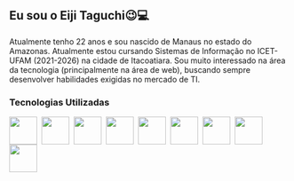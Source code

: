 ## **Eu sou o Eiji Taguchi**😉💻

Atualmente tenho 22 anos e sou nascido de Manaus no estado do Amazonas. Atualmente estou cursando Sistemas de Informação no ICET-UFAM (2021-2026) na cidade de Itacoatiara. Sou muito interessado na área da tecnologia (principalmente na área de web), buscando sempre desenvolver habilidades exigidas no mercado de TI.

### **Tecnologias Utilizadas**

<img
    align="left"
    width="50vh"
    height="50vh"
    style="padding-right:5px;"
    src="https://cdn.jsdelivr.net/gh/devicons/devicon@latest/icons/html5/html5-original.svg" 
/>

<img
align="left"
width="50"
height="50"
style="padding-right:5px;"
src="https://cdn.jsdelivr.net/gh/devicons/devicon@latest/icons/css3/css3-original.svg"
/>

<img
    align="left"
    width="50"
    height="50"
    style="padding-right:5px;"
    src="https://cdn.jsdelivr.net/gh/devicons/devicon@latest/icons/javascript/javascript-original.svg"
/>

<img
    align="left"
    width="50"
    height="50"
    style="padding-right:5px;"
    src="https://cdn.jsdelivr.net/gh/devicons/devicon@latest/icons/typescript/typescript-original.svg" 
/>

<img
    align="left"
    width="50"
    height="50"
    style="padding-right:5px;"
    src="https://cdn.jsdelivr.net/gh/devicons/devicon@latest/icons/react/react-original.svg"
/>

<img
    align="left"
    width="50"
    height="50"
    style="padding-right:5px;"
    src="https://cdn.jsdelivr.net/gh/devicons/devicon@latest/icons/angularjs/angularjs-original.svg"
/>

<img
    align="left"
    width="50"
    height="50"
    style="padding-right:5px;"
    src="https://cdn.jsdelivr.net/gh/devicons/devicon@latest/icons/csharp/csharp-original.svg" 
/>

<img
    align="left"
    width="50"
    height="50"
    style="padding-right:5px;"
    src="https://cdn.jsdelivr.net/gh/devicons/devicon@latest/icons/dotnetcore/dotnetcore-original.svg"
/>


<img
    align="left"
    width="50"
    height="50"
    style="padding-right:5px;"
    src="https://cdn.jsdelivr.net/gh/devicons/devicon@latest/icons/microsoftsqlserver/microsoftsqlserver-original.svg"
/>
